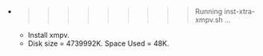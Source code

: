 * >>>>>>>>> Running inst-xtra-xmpv.sh ...
  * Install xmpv.
  * Disk size = 4739992K. Space Used = 48K.

